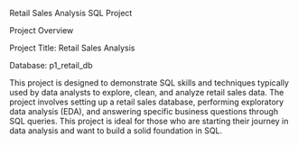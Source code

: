 Retail Sales Analysis SQL Project

Project Overview

Project Title: Retail Sales Analysis

Database: p1_retail_db

This project is designed to demonstrate SQL skills and techniques typically used by data analysts to explore, clean, and
analyze retail sales data. The project involves setting up a retail sales database, performing exploratory data analysis
(EDA), and answering specific business questions through SQL queries. This project is ideal for those who are starting
their journey in data analysis and want to build a solid foundation in SQL.
